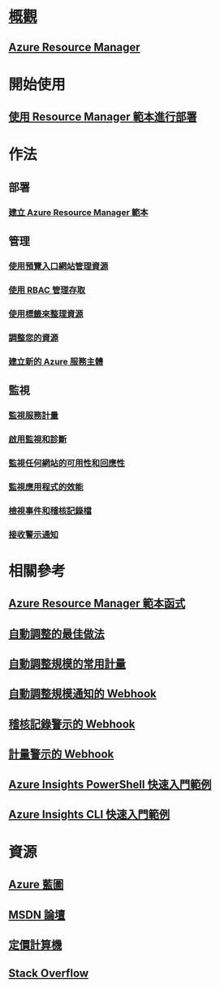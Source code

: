 # [概觀](../azure-portal-overview.md)
## [Azure Resource Manager](../azure-resource-manager/resource-group-overview.md)

# 開始使用
## [使用 Resource Manager 範本進行部署](../azure-resource-manager/resource-group-template-deploy.md)

# 作法
## 部署
### [建立 Azure Resource Manager 範本](../azure-resource-manager/resource-group-authoring-templates.md)

## 管理
### [使用預覽入口網站管理資源](../azure-resource-manager/resource-group-portal.md)
### [使用 RBAC 管理存取](../active-directory/role-based-access-control-configure.md)
### [使用標籤來整理資源](../azure-resource-manager/resource-group-using-tags.md)
### [調整您的資源](../monitoring-and-diagnostics/insights-how-to-scale.md)
### [建立新的 Azure 服務主體](../azure-resource-manager/resource-group-create-service-principal-portal.md)
## 監視
### [監視服務計量](../monitoring-and-diagnostics/insights-how-to-customize-monitoring.md)
### [啟用監視和診斷](../monitoring-and-diagnostics/insights-how-to-use-diagnostics.md)
### [監視任何網站的可用性和回應性](../application-insights/app-insights-monitor-web-app-availability.md)
### [監視應用程式的效能](../application-insights/app-insights-azure-web-apps.md)
### [檢視事件和稽核記錄檔](../monitoring-and-diagnostics/insights-debugging-with-events.md)
### [接收警示通知](../monitoring-and-diagnostics/insights-receive-alert-notifications.md)

# 相關參考
## [Azure Resource Manager 範本函式](../azure-resource-manager/resource-group-template-functions.md)
## [自動調整的最佳做法](../monitoring-and-diagnostics/insights-autoscale-best-practices.md)
## [自動調整規模的常用計量](../monitoring-and-diagnostics/insights-autoscale-common-metrics.md)
## [自動調整規模通知的 Webhook](../monitoring-and-diagnostics/insights-autoscale-to-webhook-email.md)
## [稽核記錄警示的 Webhook](../monitoring-and-diagnostics/insights-auditlog-to-webhook-email.md)
## [計量警示的 Webhook](../monitoring-and-diagnostics/insights-webhooks-alerts.md)
## [Azure Insights PowerShell 快速入門範例](../monitoring-and-diagnostics/insights-powershell-samples.md)
## [Azure Insights CLI 快速入門範例](../monitoring-and-diagnostics/insights-cli-samples.md)

# 資源
## [Azure 藍圖](https://azure.microsoft.com/roadmap/?category=monitoring-management)
## [MSDN 論壇](https://social.msdn.microsoft.com/Forums/en-US/home?forum=windowsazuremanagement) 
## [定價計算機](https://azure.microsoft.com/pricing/calculator/)
## [Stack Overflow](http://stackoverflow.com/questions/tagged/azure-management-portal)





